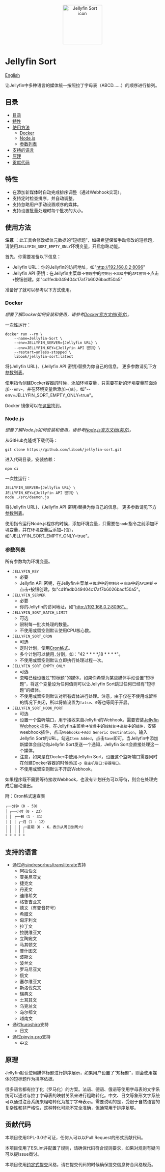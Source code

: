 <p align="center">
    <img src="icon.png" width="128" title="Jellyfin Sort icon">
</p>

# Jellyfin Sort

[English](./README.md)

让Jellyfin中多种语言的媒体统一按照拉丁字母表（ABCD……）的顺序进行排列。

## 目录

- [目录](#目录)
- [特性](#特性)
- [使用方法](#使用方法)
    - [Docker](#docker)
    - [Node.js](#nodejs)
    - [参数列表](#参数列表)
- [支持的语言](#支持的语言)
- [原理](#原理)
- [贡献代码](#贡献代码)

## 特性

- 在添加新媒体时自动完成排序调整（通过Webhook实现）。
- 支持定时检查排序，并自动调整。
- 支持忽略用户手动设置顺序的媒体。
- 支持设置批量处理时每个批次的大小。

## 使用方法

**注意** ：此工具会修改媒体元数据的“短标题”，如果希望保留手动修改的短标题，请使用`JELLYFIN_SORT_EMPTY_ONLY`环境变量，开启忽略功能。

首先，你需要准备以下信息：

- Jellyfin URL：你的Jellyfin的访问地址，如"http://192.168.0.2:8096"
- Jellyfin API 密钥：在Jellyfin主菜单=>`管理`中的`控制台`=>`高级`中的`API密钥`=>点击`+`按钮创建。如"cd1fedb049404c17af7b6026badf50a5"

准备好了就可以参考以下方式使用。

### Docker

*想要了解Docker如何安装和使用，请参考[Docker官方文档(英文)](https://docs.docker.com/get-docker/)。*

一次性运行：
```shell
docker run --rm \
    --name=Jellyfin-Sort \
    --env=JELLYFIN_SERVER={Jellyfin URL} \
    --env=JELLYFIN_KEY={Jellyfin API 密钥} \
    --restart=unless-stopped \
    libook/jellyfin-sort:latest
```
将{Jellyfin URL}、{Jellyfin API 密钥}替换为你自己的信息。
更多参数请见下方[参数列表](#参数列表)。

使用指令创建Docker容器的时候，添加环境变量，只需要在新的环境变量前面添加`--env=`，并在环境变量后添加`={值}`，如"--env=JELLYFIN_SORT_EMPTY_ONLY=true"。

Docker 镜像可以在[这里](https://hub.docker.com/r/libook/jellyfin-sort)找到。

### Node.js

*想要了解Node.js如何安装和使用，请参考[Node.js官方文档(英文)](https://nodejs.org/en/learn/getting-started/how-to-install-nodejs)。*

从GitHub克隆或下载代码：
```shell
git clone https://github.com/libook/jellyfin-sort.git
```

进入代码目录，安装依赖：
```shell
npm ci
```

一次性运行：
```shell
JELLYFIN_SERVER={Jellyfin URL} \
JELLYFIN_KEY={Jellyfin API 密钥} \
node ./src/daemon.js
```
将{Jellyfin URL}、{Jellyfin API 密钥}替换为你自己的信息。
更多参数请见下方[参数列表](#参数列表)。

使用指令运行Node.js程序的时候，添加环境变量，只需要在`node`指令之前添加环境变量，并在环境变量后添加`={值}`，如"JELLYFIN_SORT_EMPTY_ONLY=true"。


### 参数列表

所有参数均为环境变量。

- `JELLYFIN_KEY`
    - 必要
    - Jellyfin API 密钥，在Jellyfin主菜单=>`管理`中的`控制台`=>`高级`中的`API密钥`=>点击`+`按钮创建。如"cd1fedb049404c17af7b6026badf50a5"。
- `JELLYFIN_SERVER`
    - 必要
    - 你的Jellyfin的访问地址，如"http://192.168.0.2:8096"。
- `JELLYFIN_SORT_BATCH_LIMIT`
    - 可选
    - 限制每一批次处理的数量。
    - 不使用或留空则默认使用CPU核心数。
- `JELLYFIN_SORT_CRON`
    - 可选
    - 定时计划，使用[Cron格式](https://zh.wikipedia.org/wiki/Cron#%E6%96%87%E4%BB%B6%E6%A0%BC%E5%BC%8F)。
    - 多个计划可以使用`,`分割，如："42 * * * *,18 * * * *"。
    - 不使用或留空则默认立即执行处理过程一次。
- `JELLYFIN_SORT_EMPTY_ONLY`
    - 可选
    - 忽略已经设置过“短标题”的媒体。如果你希望为某些媒体手动设置“短标题”，将这个变量设为任何值则可以让Jellyfin Sort跳过任何已经有“短标题”的媒体。
    - 不使用或留空则默认对所有媒体进行处理。注意，由于仅在不使用或留空的情况下关闭，所以将值设置为`false`、`0`等也等同于开启。
- `JELLYFIN_SORT_HOOK_PORT`
    - 可选
    - 设置一个监听端口，用于接收来自Jellyfin的Webhook。需要安装[Jellyfin Webhook 插件](https://github.com/jellyfin/jellyfin-plugin-webhook)，在Jellyfin主菜单=>`管理`中的`控制台`=>`高级`中的`插件`，安装weebhook插件，点击`Webhooks`=>`Add Generic Destination`，输入Jellyfin Sort的URL，勾选`Item Added`，点击`Save`即可。当Jellyfin中添加新媒体会自动向Jellyfin Sort发送一个通知，Jellyfin Sort会直接处理这一个媒体。
    - 注意，如果是在Docker中使用Jellyfin Sort，设置这个监听端口需要同时在创建Docker容器的时候添加`-p 宿主机端口:容器端口`。
    - 不使用或留空则默认不开启Webhook。

如果程序既不需要等待接收Webhook，也没有计划任务可以等待，则会在处理完成后自动退出。

附：Cron格式速查表
```
┌──分钟（0 - 59）
│ ┌──小时（0 - 23）
│ │ ┌──日（1 - 31）
│ │ │ ┌─月（1 - 12）
│ │ │ │ ┌─星期（0 - 6，表示从周日到周六）
│ │ │ │ │
* * * * *
```


## 支持的语言

- 通过[@sindresorhus/transliterate](https://github.com/sindresorhus/transliterate)支持
    - 阿拉伯文
    - 亚美尼亚文
    - 捷克文
    - 丹麦文
    - 迪维希文
    - 格鲁吉亚文
    - 德文（有变音符号）
    - 希腊文
    - 匈牙利文
    - 拉丁文
    - 拉脱维亚文
    - 立陶宛文
    - 马其顿文
    - 普什图文
    - 波斯文
    - 波兰文
    - 罗马尼亚文
    - 俄文
    - 塞尔维亚文
    - 斯洛伐克文
    - 瑞典文
    - 土耳其文
    - 乌克兰文
    - 乌尔都文
    - 越南文
- 通过[kuroshiro](https://github.com/hexenq/kuroshiro)支持
    - 日文
- 通过[pinyin-pro](https://github.com/zh-lx/pinyin-pro)支持
    - 中文

## 原理

Jellyfin默认使用媒体标题进行排序展示，如果用户设置了“短标题”，则会使用媒体的短标题作为排序依据。

很多语言都有拉丁化（罗马化）的方案。法语、德语、俄语等使用字母表的文字系统可以通过与拉丁字母表的映射关系来进行粗略转化。中文、日文等象形文字系统可以通过注音系统来粗略转化为拉丁字母表示。需要说明的是，受限于自然语言的复杂性和非严格性，这种转化可能不完全准确，但通常用于排序足够。

## 贡献代码

本项目使用GPL-3.0许可证，任何人可以以Pull Request的形式贡献代码。

本项目使用了ESLint并配置了规则，请确保代码符合规则要求，如果对规则有疑问可以提Issue商讨。

本项目使用[约定式提交](https://www.conventionalcommits.org/zh-hans)风格，请在提交代码的时候确保提交信息符合风格规范。
